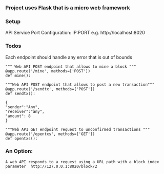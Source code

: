 ### Project uses Flask that is a micro web framework

### Setup 
API Service Port Configuration:
IP:PORT e.g. http://localhost:8020


### Todos
Each endpoint should handle any error that is out of bounds

    """ Web API POST endpoint that allows to mine a block """
    @app.route('/mine', methods=['POST'])
    def mine():

    """Web API POST endpoint that allows to post a new transaction"""
    @app.route('/sendtx', methods=['POST'])
    def sendtx():
    
    {
    "sender":"Any",
    "receiver":"any",
    "amount": 8
    }

    """Web API GET endpoint request to unconfirmed transactions """
    @app.route('/opentxs', methods=['GET'])
    def opentxs():


### An Option:
    A web API responds to a request using a URL path with a block index parameter  http://127.0.0.1:8020/block/2  



